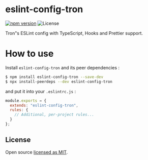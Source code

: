 # eslint-config-tron

[![npm version][npm-image]][npm-url]
![License][license]

Tron"s ESLint config with TypeScript, Hooks and Prettier support.

# How to use

Install `eslint-config-tron` and its peer dependencies :

```bash
$ npm install eslint-config-tron --save-dev
$ npx install-peerdeps --dev eslint-config-tron
```

and put it into your `.eslintrc.js` :

```js
module.exports = {
  extends: "eslint-config-tron",
  rules: {
    // Additional, per-project rules...
  }
};
```

## License

Open source [licensed as MIT](https://github.com/nicolastrote/eslint-config-tron/blob/master/LICENSE).

[npm-image]: https://img.shields.io/npm/v/eslint-config-tron.svg
[npm-url]: https://npmjs.org/package/eslint-config-tron
[license]: https://img.shields.io/npm/l/eslint-config-tron.svg
